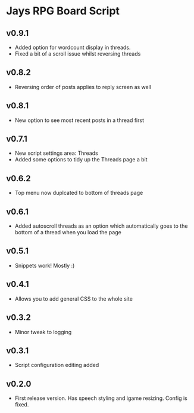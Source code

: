 # Jays RPG Board Script
## v0.9.1
* Added option for wordcount display in threads.  
* Fixed a bit of a scroll issue whilst reversing threads

## v0.8.2
* Reversing order of posts applies to reply screen as well 

## v0.8.1
* New option to see most recent posts in a thread first

## v0.7.1
* New script settings area: Threads
* Added some options to tidy up the Threads page a bit

## v0.6.2
* Top menu now duplcated to bottom of threads page

## v0.6.1
* Added autoscroll threads as an option which automatically goes to the bottom of a thread when you load the page

## v0.5.1
* Snippets work!  Mostly :)

## v0.4.1
* Allows you to add general CSS to the whole site

## v0.3.2
* Minor tweak to logging

## v0.3.1
* Script configuration editing added

## v0.2.0
* First release version.  Has speech styling and igame resizing.  Config is fixed.
